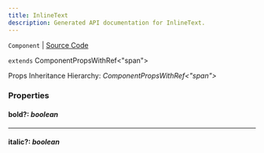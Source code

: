 ```yaml
---
title: InlineText
description: Generated API documentation for InlineText.
---
```


`Component` | [Source Code](https://github.com/mrCamelCode/jtjs/blob/ddfaeb1a2c9bf793372bb41076f65f452b124091/libs/react/lib/components/text/InlineText.tsx#L9)

`extends` ComponentPropsWithRef<"span">

Props Inheritance Hierarchy: _ComponentPropsWithRef<"span">_

### Properties

#### bold?: _boolean_

---

#### italic?: _boolean_